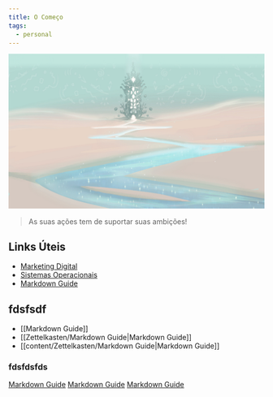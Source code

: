 ```yaml
---
title: O Começo
tags:
  - personal
---
```

![](assets/wallhaven-k7k5dd.jpg)

>As suas ações tem de suportar suas ambições!

## Links Úteis
- [Marketing Digital](Zettelkasten/Marketing%20Digital.md)
- [Sistemas Operacionais](Zettelkasten/Sistemas%20Operacionais.md)
- [Markdown Guide](Zettelkasten/Markdown%20Guide.md)

## fdsfsdf
- [[Markdown Guide]]
- [[Zettelkasten/Markdown Guide|Markdown Guide]]
- [[content/Zettelkasten/Markdown Guide|Markdown Guide]]

### fdsfdsfds
[Markdown Guide](Markdown%20Guide.md)
[Markdown Guide](Zettelkasten/Markdown%20Guide.md)
[Markdown Guide](content/Zettelkasten/Markdown%20Guide.md)
